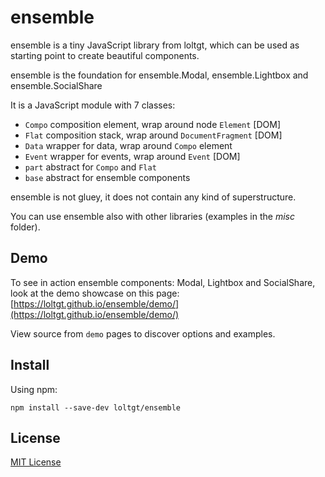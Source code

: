 # ensemble

ensemble is a tiny JavaScript library from loltgt, which can be used as starting point to create beautiful components.

ensemble is the foundation for ensemble.Modal, ensemble.Lightbox and ensemble.SocialShare

It is a JavaScript module with 7 classes:
* `Compo` composition element, wrap around node `Element` [DOM]
* `Flat` composition stack, wrap around `DocumentFragment` [DOM]
* `Data` wrapper for data, wrap around `Compo` element
* `Event` wrapper for events, wrap around `Event` [DOM]
* `part` abstract for `Compo` and `Flat`
* `base` abstract for ensemble components

ensemble is not gluey, it does not contain any kind of superstructure.

You can use ensemble also with other libraries (examples in the *misc* folder).


## Demo

To see in action ensemble components: Modal, Lightbox and SocialShare, look at the demo showcase on this page: [https://loltgt.github.io/ensemble/demo/](https://loltgt.github.io/ensemble/demo/)

View source from `demo` pages to discover options and examples.

## Install

Using npm:
```shell
npm install --save-dev loltgt/ensemble
```

## License

[MIT License](LICENSE)
